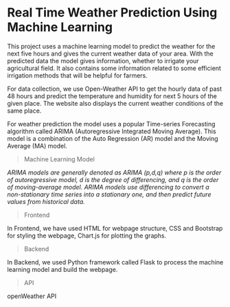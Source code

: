 #   **Real Time Weather Prediction Using Machine Learning**
This project uses a machine learning model to predict the weather for the next five hours and gives the current weather data of your area. With the predicted data the model gives information, whether to irrigate your agricultural field. It also contains some information related to some efficient irrigation methods that will be helpful for farmers.

For data collection, we use Open-Weather API to get the hourly data of past 48 hours and predict the temperature and humidity for next 5 hours of the given place. The website also displays the current weather conditions of the same place.

For weather prediction the model uses a popular Time-series Forecasting algorithm called ARIMA (Autoregressive Integrated Moving Average). This model is a combination of the Auto Regression (AR) model and the Moving Average (MA) model. 


> Machine Learning Model

*ARIMA models are generally denoted as ARIMA (p,d,q)  where p is the order of autoregressive model, d is the degree of differencing, and q is the order of moving-average model. ARIMA models use differencing to convert a non-stationary time series into a stationary one, and then predict future values from historical data.*

> Frontend

In Frontend, we have used HTML for webpage structure, CSS and Bootstrap for styling the webpage, Chart.js for plotting the graphs.

> Backend

In Backend, we used Python framework called Flask to process the machine learning model and build the webpage.

> API

openWeather API





